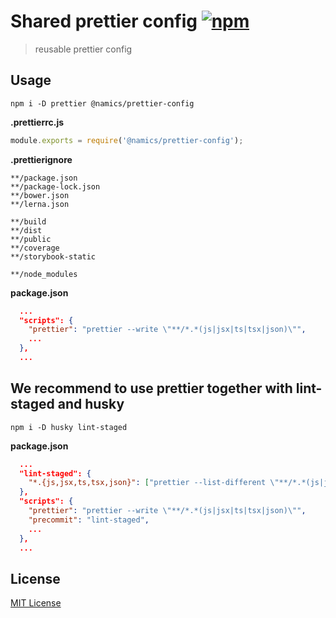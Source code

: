 # Shared prettier config [![npm](https://img.shields.io/npm/v/@namics/prettier-config.svg)](https://www.npmjs.com/package/@namics/prettier-config)

> reusable prettier config

## Usage

`npm i -D prettier @namics/prettier-config`

**.prettierrc.js**

```js
module.exports = require('@namics/prettier-config');
```

**.prettierignore**

```
**/package.json
**/package-lock.json
**/bower.json
**/lerna.json

**/build
**/dist
**/public
**/coverage
**/storybook-static

**/node_modules
```

**package.json**

```json
  ...
  "scripts": {
    "prettier": "prettier --write \"**/*.*(js|jsx|ts|tsx|json)\"",
    ...
  },
  ...
```

## We recommend to use prettier together with lint-staged and husky

`npm i -D husky lint-staged`

**package.json**

```json
  ...
  "lint-staged": {
    "*.{js,jsx,ts,tsx,json}": ["prettier --list-different \"**/*.*(js|jsx|ts|tsx|json)\""]
  },
  "scripts": {
    "prettier": "prettier --write \"**/*.*(js|jsx|ts|tsx|json)\"",
    "precommit": "lint-staged",
    ...
  },
  ...
```

## License
[MIT License](./LICENSE)
